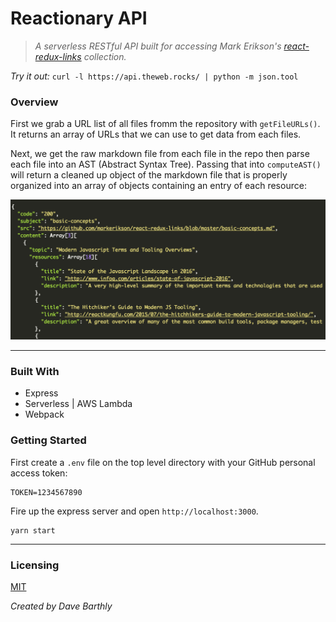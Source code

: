 # Reactionary API 
>*A serverless RESTful API built for accessing Mark Erikson's [react-redux-links](https://github.com/markerikson/react-redux-links) collection.*

*Try it out:* `curl -l https://api.theweb.rocks/ | python -m json.tool`

### Overview

First we grab a URL list of all files fromm
the repository with `getFileURLs()`. It returns an array
of URLs that we can use to get data from each files.

Next, we get the raw markdown file from each file in the repo
then parse each file into an AST (Abstract Syntax Tree).
Passing that into `computeAST()` will return a cleaned up
object of the markdown file that is properly organized into
an array of objects containing an entry of each resource:

<p align="center">
  <img src="./assets/sample.png" alt="Sample response from API"/>
</p>

---

### Built With
- Express
- Serverless | AWS Lambda
- Webpack

### Getting Started
First create a `.env` file on the top level directory 
with your GitHub personal access token:
```
TOKEN=1234567890
```

Fire up the express server and open `http://localhost:3000`.
```shell
yarn start
```
---
### Licensing

[MIT](https://opensource.org/licenses/mit-license.php)

*Created by Dave Barthly*
